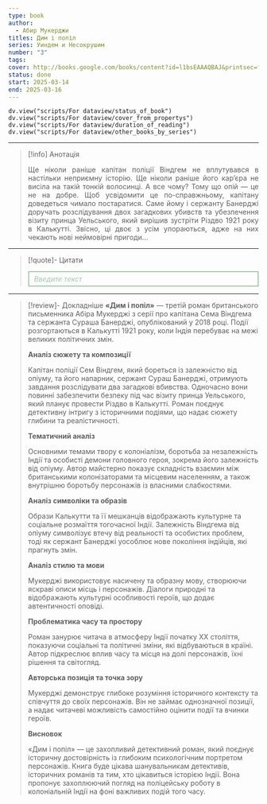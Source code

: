 ```yaml
---
type: book
author:
  - Абир Мукерджи
titles: Дим і попіл
series: Уиндем и Несокрушим
number: "3"
tags:
cover: http://books.google.com/books/content?id=l1bsEAAAQBAJ&printsec=frontcover&img=1&zoom=1&edge=curl&source=gbs_api
status: done
start: 2025-03-14
end: 2025-03-16
---
```

```dataviewjs
dv.view("scripts/For dataview/status_of_book")
dv.view("scripts/For dataview/cover_from_propertys")
dv.view("scripts/For dataview/duration_of_reading")
dv.view("scripts/For dataview/other_books_by_series")
```
---

>[!info] Анотація
><p align="justify">Ще ніколи раніше капітан поліції Віндгем не вплутувався в настільки неприємну історію. Ще ніколи раніше його кар’єра не висіла на такій тонкій волосинці. А все чому? Тому що опій — це не на доб­ре. Щоб усвідомити це по-справжньому, капітану доведеться чимало постаратися. Саме йому і сержанту Банерджі доручать розслідування двох загадкових убивств та убезпечення візиту принца Уельського, який вирішив зустріти Різдво 1921 року в Калькутті. Звісно, ці двоє з усім упораються, адже на них чекають нові неймовірні пригоди…</p>

---

>[!quote]- Цитати
><div align="justify" style="border: 2px solid #A0CAA6; padding: 5px 10px 5px 10px; font-style: italic; color: #A0CAA6 ">Введите текст</div>

---
>[!review]- Докладніше
> **«Дим і попіл»** — третій роман британського письменника Абіра Мукерджі з серії про капітана Сема Віндгема та сержанта Сураша Банерджі, опублікований у 2018 році. Події розгортаються в Калькутті 1921 року, коли Індія перебуває на межі великих політичних змін.
>
> **Аналіз сюжету та композиції**
>
> Капітан поліції Сем Віндгем, який бореться із залежністю від опіуму, та його напарник, сержант Сураш Банерджі, отримують завдання розслідувати два загадкові вбивства. Одночасно вони повинні забезпечити безпеку під час візиту принца Уельського, який планує провести Різдво в Калькутті. Роман поєднує детективну інтригу з історичними подіями, що надає сюжету глибини та реалістичності.
>
> **Тематичний аналіз**
>
> Основними темами твору є колоніалізм, боротьба за незалежність Індії та особисті демони головного героя, зокрема його залежність від опіуму. Автор майстерно показує складність взаємин між британськими колонізаторами та місцевим населенням, а також внутрішню боротьбу персонажів із власними слабкостями.
>
> **Аналіз символіки та образів**
>
> Образи Калькутти та її мешканців відображають культурне та соціальне розмаїття тогочасної Індії. Залежність Віндгема від опіуму символізує втечу від реальності та особистих проблем, тоді як сержант Банерджі уособлює нове покоління індійців, які прагнуть змін.
>
> **Аналіз стилю та мови**
>
> Мукерджі використовує насичену та образну мову, створюючи яскраві описи місць і персонажів. Діалоги природні та відображають культурні особливості героїв, що додає автентичності оповіді.
>
> **Проблематика часу та простору**
>
> Роман занурює читача в атмосферу Індії початку XX століття, показуючи соціальні та політичні зміни, які відбуваються в країні. Автор підкреслює вплив часу та місця на долі персонажів, їхні рішення та світогляд.
>
> **Авторська позиція та точка зору**
>
> Мукерджі демонструє глибоке розуміння історичного контексту та співчуття до своїх персонажів. Він не займає однозначної позиції, а надає читачеві можливість самостійно оцінити події та вчинки героїв.
>
> **Висновок**
>
> «Дим і попіл» — це захопливий детективний роман, який поєднує історичну достовірність із глибоким психологічним портретом персонажів. Книга буде цікава шанувальникам детективів, історичних романів та тим, хто цікавиться історією Індії. Вона пропонує захоплюючий погляд на поліцейську роботу в колоніальній Індії на фоні важливих подій того часу.
>